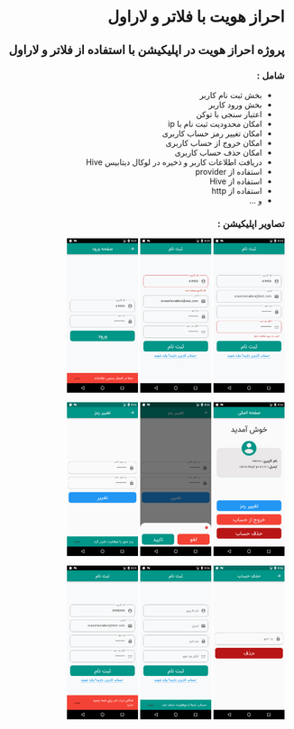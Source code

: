  <div dir="rtl">
<h1>احراز هویت با فلاتر و لاراول</h1>
  <h2>پروژه احراز هویت در اپلیکیشن با استفاده از فلاتر و لاراول</h2>
  <h3>شامل  :</h3>
  

- بخش ثبت نام کاربر
- بخش ورود کاربر
- اعتبار سنجی با توکن
- امکان محدودیت ثبت نام با ip
- امکان تغییر رمز حساب کاربری
- امکان خروج از حساب کاربری
- امکان حذف حساب کاربری
- دریافت اطلاعات کاربر و ذخیره در لوکال دیتابیس Hive
- استفاده از provider
- استفاده از Hive
- استفاده از http
- و ...
  
<h3>تصاویر اپلیکیشن  :</h3>
<p align="right">
 
 <img src="screenshots/1.png"  width="25%">
 <img src="screenshots/2.png"  width="25%">
 <img src="screenshots/3.png"  width="25%">

 </p>
 
 <p align="right">
 
 <img src="screenshots/4.png"  width="25%">
 <img src="screenshots/5.png"  width="25%">
 <img src="screenshots/6.png"  width="25%">

 </p>
 
  <p align="right">

 <img src="screenshots/7.png"  width="25%">
 <img src="screenshots/8.png"  width="25%">
 <img src="screenshots/9.png"  width="25%">

 </p>
 


</div>


